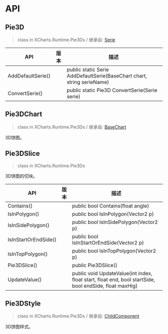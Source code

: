 # API

## Pie3D

> class in XCharts.Runtime.Pie3Ds / 继承自: [Serie](https://xcharts-team.github.io/docs/api#serie)


|API|版本|描述|
|--|--|--|
|AddDefaultSerie()||public static Serie AddDefaultSerie(BaseChart chart, string serieName)|
|ConvertSerie()||public static Pie3D ConvertSerie(Serie serie)|

## Pie3DChart

> class in XCharts.Runtime.Pie3Ds / 继承自: [BaseChart](https://xcharts-team.github.io/docs/api#basechart)

3D饼图。

## Pie3DSlice

> class in XCharts.Runtime.Pie3Ds

3D饼图的切块。

|API|版本|描述|
|--|--|--|
|Contains()||public bool Contains(float angle)|
|IsInPolygon()||public bool IsInPolygon(Vector2 p)|
|IsInSidePolygon()||public bool IsInSidePolygon(Vector2 p)|
|IsInStartOrEndSide()||public bool IsInStartOrEndSide(Vector2 p)|
|IsInTopPolygon()||public bool IsInTopPolygon(Vector2 p)|
|Pie3DSlice()||public Pie3DSlice()|
|UpdateValue()||public void UpdateValue(int index, float start, float end, bool startSide, bool endSide, float maxHig)|

## Pie3DStyle

> class in XCharts.Runtime.Pie3Ds / 继承自: [ChildComponent](https://xcharts-team.github.io/docs/api#childcomponent)

3D饼图样式。

